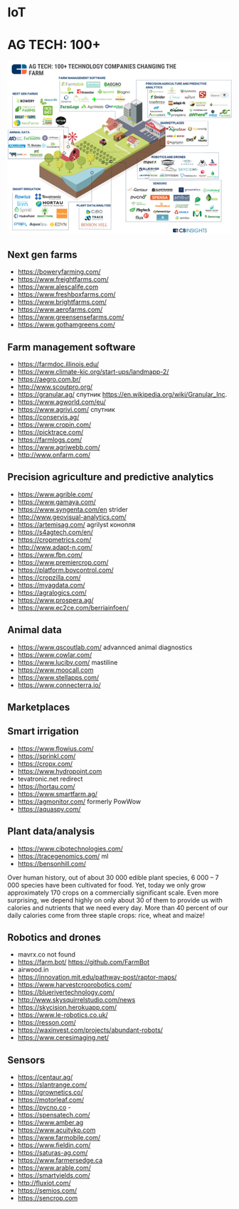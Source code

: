 # IoT

# AG TECH: 100+
![](https://github.com/AlexandrParkhomenko/ai/raw/main/ee100/Agtech-Market-Map-V32.png)

## Next gen farms
- https://boweryfarming.com/
- https://www.freightfarms.com/
- https://www.alescalife.com
- https://www.freshboxfarms.com/
- https://www.brightfarms.com/
- https://www.aerofarms.com/
- https://www.greensensefarms.com/
- https://www.gothamgreens.com/

## Farm management software
- https://farmdoc.illinois.edu/
- https://www.climate-kic.org/start-ups/landmapp-2/
- https://aegro.com.br/
- http://www.scoutpro.org/
- https://granular.ag/ спутник https://en.wikipedia.org/wiki/Granular_Inc.
- https://www.agworld.com/eu/
- https://www.agrivi.com/ спутник
- https://conservis.ag/
- https://www.cropin.com/
- https://picktrace.com/
- https://farmlogs.com/
- https://www.agriwebb.com/
- http://www.onfarm.com/

## Precision agriculture and predictive analytics
- https://www.agrible.com/
- https://www.gamaya.com/
- https://www.syngenta.com/en strider
- http://www.geovisual-analytics.com/
- https://artemisag.com/ agrilyst конопля
- https://s4agtech.com/en/ 
- https://cropmetrics.com/
- http://www.adapt-n.com/
- https://www.fbn.com/
- https://www.premiercrop.com/
- https://platform.bovcontrol.com/
- https://cropzilla.com/
- https://myagdata.com/
- https://agralogics.com/
- https://www.prospera.ag/
- https://www.ec2ce.com/berriainfoen/

## Animal data
- https://www.qscoutlab.com/ advannced animal diagnostics
- https://www.cowlar.com/
- https://www.lucibv.com/ mastiline
- https://www.moocall.com
- https://www.stellapps.com/
- https://www.connecterra.io/

## Marketplaces


## Smart irrigation
- https://www.flowius.com/
- https://sprinkl.com/
- https://cropx.com/
- https://www.hydropoint.com
- tevatronic.net redirect
- https://hortau.com/
- https://www.smartfarm.ag/
- https://agmonitor.com/ formerly PowWow
- https://aquaspy.com/

## Plant data/analysis
- https://www.cibotechnologies.com/
- https://tracegenomics.com/ ml
- https://bensonhill.com/

Over human history, out of about 30 000 edible plant species, 6 000 – 7 000 species have been cultivated for food. Yet, today we only grow approximately 170 crops on a commercially significant scale. Even more surprising, we depend highly on only about 30 of them to provide us with calories and nutrients that we need every day. More than 40 percent of our daily calories come from three staple crops: rice, wheat and maize!

## Robotics and drones
- mavrx.co not found
- https://farm.bot/ https://github.com/FarmBot
- airwood.in
- https://innovation.mit.edu/pathway-post/raptor-maps/
- https://www.harvestcroorobotics.com/
- https://bluerivertechnology.com/
- http://www.skysquirrelstudio.com/news
- https://skycision.herokuapp.com/
- https://www.le-robotics.co.uk/
- https://resson.com/
- https://waxinvest.com/projects/abundant-robots/
- https://www.ceresimaging.net/

## Sensors
- https://centaur.ag/
- https://slantrange.com/
- https://grownetics.co/
- https://motorleaf.com/
- https://pycno.co -
- https://spensatech.com/
- https://www.amber.ag
- https://www.acuitykp.com
- https://www.farmobile.com/
- https://www.fieldin.com/
- https://saturas-ag.com/
- https://www.farmersedge.ca
- https://www.arable.com/
- https://smartyields.com/
- http://fluxiot.com/
- https://semios.com/
- https://sencrop.com
